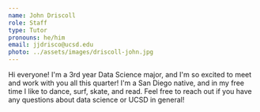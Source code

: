 ```yaml
---
name: John Driscoll
role: Staff
type: Tutor
pronouns: he/him
email: jjdrisco@ucsd.edu
photo: ../assets/images/driscoll-john.jpg
---
```

Hi everyone! I'm a 3rd year Data Science major, and I'm so excited to meet and work with you all this quarter! I'm a San Diego native, and in my free time I like to dance, surf, skate, and read. Feel free to reach out if you have any questions about data science or UCSD in general! 